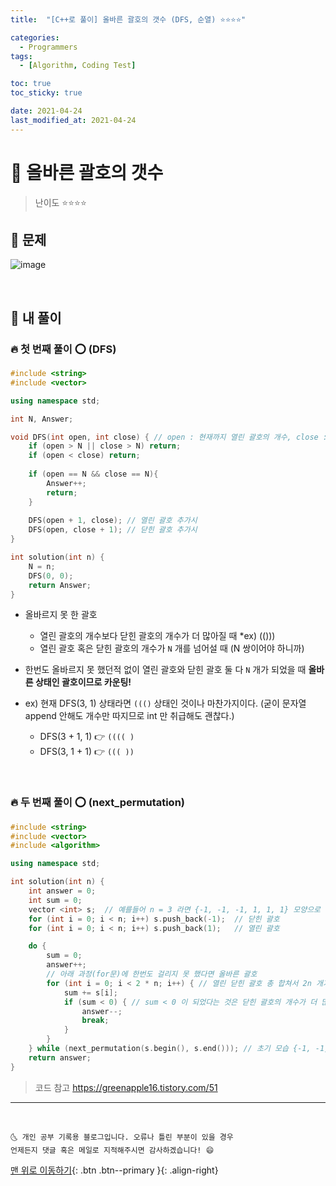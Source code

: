 ```yaml
---
title:  "[C++로 풀이] 올바른 괄호의 갯수 (DFS, 순열) ⭐⭐⭐⭐" 

categories:
  - Programmers
tags:
  - [Algorithm, Coding Test]

toc: true
toc_sticky: true

date: 2021-04-24
last_modified_at: 2021-04-24
---
```


# 📌 올바른 괄호의 갯수

> 난이도 ⭐⭐⭐⭐

## 🚀 문제

![image](https://user-images.githubusercontent.com/42318591/115959994-ff56b400-a549-11eb-8c94-1c851075a90f.png)

<br>

## 🚀 내 풀이 

### 🔥 첫 번째 풀이 ⭕ (DFS)

```cpp
#include <string>
#include <vector>

using namespace std;

int N, Answer;

void DFS(int open, int close) { // open : 현재까지 열린 괄호의 개수, close : 현재까지 닫힌 괄호의 개수
    if (open > N || close > N) return;
    if (open < close) return;
    
    if (open == N && close == N){
        Answer++;
        return;
    }
    
    DFS(open + 1, close); // 열린 괄호 추가시  
    DFS(open, close + 1); // 닫힌 괄호 추가시
}

int solution(int n) {
    N = n;
    DFS(0, 0);
    return Answer;
}
```

- 올바르지 못 한 괄호
  - 열린 괄호의 개수보다 닫힌 괄호의 개수가 더 많아질 때 *ex) (()))
  - 열린 괄호 혹은 닫힌 괄호의 개수가 `N` 개를 넘어설 때 (N 쌍이어야 하니까)
- 한번도 올바르지 못 했던적 없이 열린 괄호와 닫힌 괄호 둘 다 `N` 개가 되었을 때 **올바른 상태인 괄호이므로 카운팅!**

- ex) 현재 DFS(3, 1) 상태라면 `((()` 상태인 것이나 마찬가지이다. (굳이 문자열 append 안해도 개수만 따지므로 int 만 취급해도 괜찮다.)
  - DFS(3 + 1, 1) 👉 `(((( )`
  - DFS(3, 1 + 1) 👉 `((( ))`


<br>

### 🔥 두 번째 풀이 ⭕ (next_permutation)

```cpp
#include <string>
#include <vector>
#include <algorithm>

using namespace std;

int solution(int n) {
	int answer = 0;
	int sum = 0;
	vector <int> s;  // 예를들어 n = 3 라면 {-1, -1, -1, 1, 1, 1} 모양으로 시작 
	for (int i = 0; i < n; i++) s.push_back(-1);  // 닫힌 괄호
	for (int i = 0; i < n; i++) s.push_back(1);   // 열린 괄호

	do {
		sum = 0;
		answer++;
        // 아래 과정(for문)에 한번도 걸리지 못 했다면 올바른 괄호 
		for (int i = 0; i < 2 * n; i++) { // 열린 닫힌 괄호 총 합쳐서 2n 개가 되어야 함 
			sum += s[i];
			if (sum < 0) { // sum < 0 이 되었다는 것은 닫힌 괄호의 개수가 더 많아진 올바르지 못한 상태
				answer--;
				break;
			}
		}
	} while (next_permutation(s.begin(), s.end())); // 초기 모습 {-1, -1, -1, 1, 1, 1} 를 순열 돌림 
	return answer;
}
```

> 코드 참고 <https://greenapple16.tistory.com/51>

***
<br>

    🌜 개인 공부 기록용 블로그입니다. 오류나 틀린 부분이 있을 경우 
    언제든지 댓글 혹은 메일로 지적해주시면 감사하겠습니다! 😄

[맨 위로 이동하기](#){: .btn .btn--primary }{: .align-right}